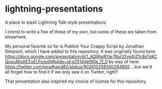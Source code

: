 # lightning-presentations
A place to stash Lightning Talk-style presentations

I intend to write a few of these of my own, but some of these are taken from elsewhere.

My personal favorite so far is Publish Your Crappy Script by Jonathan Simpson, which I have added to this repository.
It was originally found here:
https://docs.google.com/presentation/d/1_AQWwRYar7Rul32vpXiZ1c8sTsKCQoouMsdjEZuELFo/edit#slide=id.g2514def90e_11_0
by way of here:
https://twitter.com/jonathand82/status/902610258350284800
...but we'd all forget how to find it if we only saw it on Twitter, right?

That presentation also inspired my choice of license for this repository.
